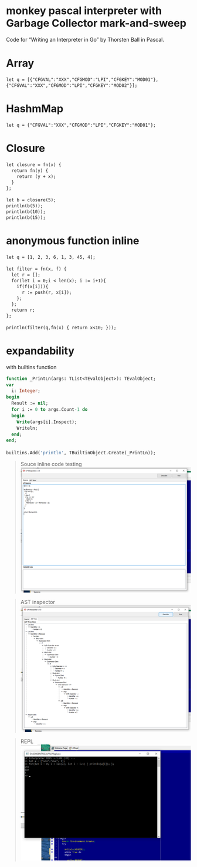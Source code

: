 ﻿# monkey pascal interpreter with Garbage Collector mark-and-sweep
Code for “Writing an Interpreter in Go” by Thorsten Ball in Pascal.

# Array
```
let q = [{"CFGVAL":"XXX","CFGMOD":"LPI","CFGKEY":"MOD01"},{"CFGVAL":"XXX","CFGMOD":"LPI","CFGKEY":"MOD02"}];
```

# HashmMap
```
let q = {"CFGVAL":"XXX","CFGMOD":"LPI","CFGKEY":"MOD01"};
```

# Closure
```
let closure = fn(x) {
  return fn(y) {
    return (y + x);
  }
};

let b = closure(5);
println(b(5));
println(b(10));
println(b(15));
```

# anonymous function inline
```
let q = [1, 2, 3, 6, 1, 3, 45, 4];

let filter = fn(x, f) {
  let r = [];
  for(let i = 0;i < len(x); i := i+1){
    if(f(x[i])){
      r := push(r, x[i]);
    };
  };
  return r;
};

println(filter(q,fn(x) { return x<10; }));
```

# expandability
with builtins function
```pascal
function _PrintLn(args: TList<TEvalObject>): TEvalObject;
var
  i: Integer;
begin
  Result := nil;
  for i := 0 to args.Count-1 do
  begin
    Write(args[i].Inspect);
    Writeln;
  end;
end;

builtins.Add('println', TBuiltinObject.Create(_PrintLn));

```

> Souce inline code testing
![Alt text](resources/SRC.png)

> AST inspector
![Alt text](resources/AST.png)

> REPL
![Alt text](resources/REPL.png)
